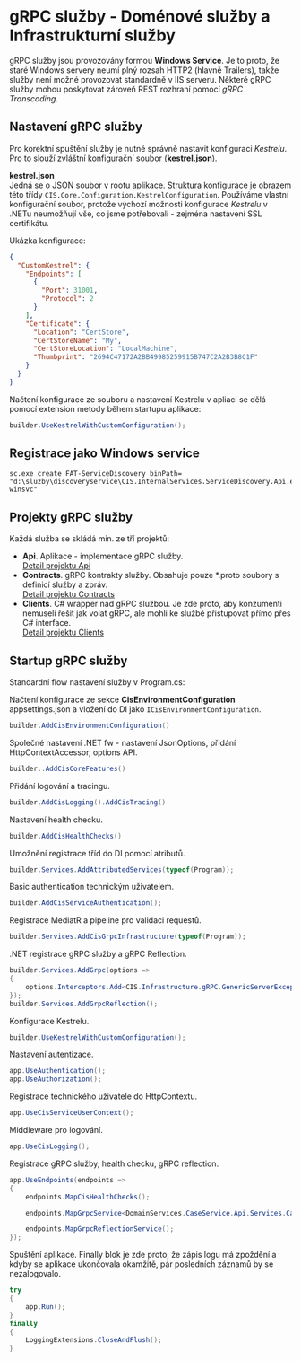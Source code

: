 # gRPC služby - Doménové služby a Infrastrukturní služby
gRPC služby jsou provozovány formou **Windows Service**.
Je to proto, že staré Windows servery neumí plný rozsah HTTP2 (hlavně Trailers), takže služby není možné provozovat standardně v IIS serveru.
Některé gRPC služby mohou poskytovat zároveň REST rozhraní pomocí *gRPC Transcoding*.

## Nastavení gRPC služby
Pro korektní spuštění služby je nutné správně nastavit konfiguraci *Kestrelu*. Pro to slouží zvláštní konfigurační soubor (**kestrel.json**).

**kestrel.json**  
Jedná se o JSON soubor v rootu aplikace. Struktura konfigurace je obrazem této třídy `CIS.Core.Configuration.KestrelConfiguration`.
Používáme vlastní konfigurační soubor, protože výchozí možnosti konfigurace *Kestrelu* v .NETu neumožňují vše, co jsme potřebovali - zejména nastavení SSL certifikátu.  

Ukázka konfigurace:
```json
{
  "CustomKestrel": {
    "Endpoints": [
      {
        "Port": 31001,
        "Protocol": 2
      }
    ],
    "Certificate": {
      "Location": "CertStore",
      "CertStoreName": "My",
      "CertStoreLocation": "LocalMachine",
      "Thumbprint": "2694C47172A2BB49985259915B747C2A2B3B8C1F"
    }
  }
}
```

Načtení konfigurace ze souboru a nastavení Kestrelu v apliaci se dělá pomocí extension metody během startupu aplikace:
```csharp
builder.UseKestrelWithCustomConfiguration();
```

## Registrace jako Windows service
```
sc.exe create FAT-ServiceDiscovery binPath= "d:\sluzby\discoveryservice\CIS.InternalServices.ServiceDiscovery.Api.exe winsvc"
```

## Projekty gRPC služby
Každá služba se skládá min. ze tří projektů:
- **Api**. Aplikace - implementace gRPC služby.  
[Detail projektu Api](grpc-services-api.md)
- **Contracts**. gRPC kontrakty služby. Obsahuje pouze *.proto soubory s definicí služby a zpráv.  
[Detail projektu Contracts](grpc-services-contracts.md)
- **Clients**. C# wrapper nad gRPC službou. Je zde proto, aby konzumenti nemuseli řešit jak volat gRPC, ale mohli ke službě přistupovat přímo přes C# interface.  
[Detail projektu Clients](grpc-services-clients.md)

## Startup gRPC služby
Standardní flow nastavení služby v Program.cs:

Načtení konfigurace ze sekce **CisEnvironmentConfiguration** appsettings.json a vložení do DI jako `ICisEnvironmentConfiguration`.
```csharp
builder.AddCisEnvironmentConfiguration()
```

Společné nastavení .NET fw - nastavení JsonOptions, přidání HttpContextAccessor, options API.
```csharp
builder..AddCisCoreFeatures()
```

Přidání logování a tracingu.
```csharp
builder.AddCisLogging().AddCisTracing()
```

Nastavení health checku.
```csharp
builder.AddCisHealthChecks()
```

Umožnění registrace tříd do DI pomocí atributů.
```csharp
builder.Services.AddAttributedServices(typeof(Program));
```

Basic authentication technickým uživatelem.
```csharp
builder.AddCisServiceAuthentication();
```

Registrace MediatR a pipeline pro validaci requestů.
```csharp
builder.Services.AddCisGrpcInfrastructure(typeof(Program));
```

.NET registrace gRPC služby a gRPC Reflection.
```csharp
builder.Services.AddGrpc(options =>
{
    options.Interceptors.Add<CIS.Infrastructure.gRPC.GenericServerExceptionInterceptor>();
});
builder.Services.AddGrpcReflection();
```

Konfigurace Kestrelu.
```csharp
builder.UseKestrelWithCustomConfiguration();
```

Nastavení autentizace.
```csharp
app.UseAuthentication();
app.UseAuthorization();
```

Registrace technického uživatele do HttpContextu.
```csharp
app.UseCisServiceUserContext();
```

Middleware pro logování.
```csharp
app.UseCisLogging();
```

Registrace gRPC služby, health checku, gRPC reflection.
```csharp
app.UseEndpoints(endpoints =>
{
    endpoints.MapCisHealthChecks();

    endpoints.MapGrpcService<DomainServices.CaseService.Api.Services.CaseService>();

    endpoints.MapGrpcReflectionService();
});
```

Spuštění aplikace. Finally blok je zde proto, že zápis logu má zpoždění a kdyby se aplikace ukončovala okamžitě, pár posledních záznamů by se nezalogovalo.
```csharp
try
{
    app.Run();
}
finally
{
    LoggingExtensions.CloseAndFlush();
}
```
